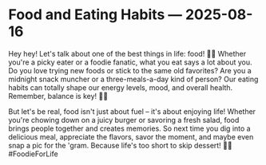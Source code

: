 # Food and Eating Habits — 2025-08-16

Hey hey! Let's talk about one of the best things in life: food! 🍔🥑 Whether you're a picky eater or a foodie fanatic, what you eat says a lot about you. Do you love trying new foods or stick to the same old favorites? Are you a midnight snack muncher or a three-meals-a-day kind of person? Our eating habits can totally shape our energy levels, mood, and overall health. Remember, balance is key! 🥗🍕

But let's be real, food isn't just about fuel – it's about enjoying life! Whether you're chowing down on a juicy burger or savoring a fresh salad, food brings people together and creates memories. So next time you dig into a delicious meal, appreciate the flavors, savor the moment, and maybe even snap a pic for the 'gram. Because life's too short to skip dessert! 🍰✨ #FoodieForLife
